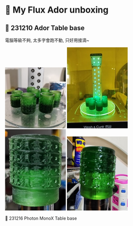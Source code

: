 # 🎡 My Flux Ador unboxing


## 🎡 231210 Ador Table base

電腦等級不夠, 太多字會跑不動, 只好用接滴~

![TableBase1](./img/2024/231210%20TableBase-1.jpg)
![TableBase2](./img/2024/231210%20TableBase-2.jpg)
![TableBase3](./img/2024/231210%20TableBase-3.jpg)
![TableBase4](./img/2024/231210%20TableBase-4.jpg)

🎡 231216 Photon MonoX Table base


